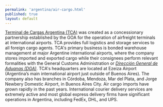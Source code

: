```yaml
--- 
permalink: 'argentina/air-cargo.html' 
published: true 
layout: default
---
```

[Terminal de Cargas Argentina (TCA)](http://www.tca.aero/) was created as a concessionary partnership established by the GOA for the operation of airfreight terminals at international airports. TCA provides full logistics and storage services to all foreign cargo agents. TCA's primary business is bonded warehouse management at major Argentine international airports, where the company stores imported and exported cargo while their consignees perform relevant formalities with the General Customs Administration or _[Dirección General de Aduanas (DGA)](http://www.afip.gov.ar/aduanaDefault.asp)_. TCA's headquarters are located at Ezeiza Airport (Argentina’s main international airport just outside of Buenos Aires). The company also has branches in Córdoba, Mendoza, Mar del Plata, and Jorge Newbery Domestic Airport, in Buenos Aires City. Air cargo imports have grown rapidly in the past years. International courier delivery services are extremely active and most global express delivery firms have significant operations in Argentina, including FedEx, DHL, and UPS.
